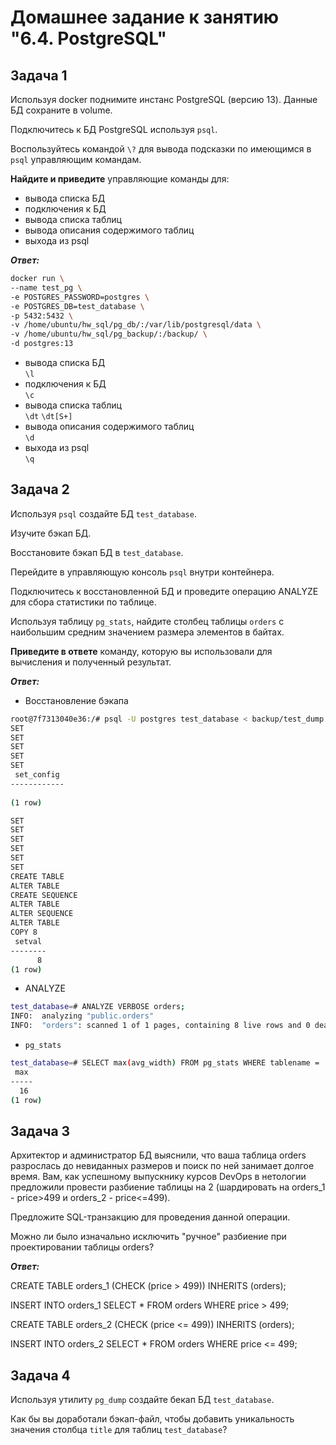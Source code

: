 # Домашнее задание к занятию "6.4. PostgreSQL"

## Задача 1
Используя docker поднимите инстанс PostgreSQL (версию 13). Данные БД сохраните в volume.

Подключитесь к БД PostgreSQL используя `psql`.

Воспользуйтесь командой `\?` для вывода подсказки по имеющимся в `psql` управляющим командам.

**Найдите и приведите** управляющие команды для:

+ вывода списка БД
+ подключения к БД
+ вывода списка таблиц
+ вывода описания содержимого таблиц
+ выхода из psql



***Ответ:***

```bash
docker run \
--name test_pg \
-e POSTGRES_PASSWORD=postgres \
-e POSTGRES_DB=test_database \
-p 5432:5432 \
-v /home/ubuntu/hw_sql/pg_db/:/var/lib/postgresql/data \
-v /home/ubuntu/hw_sql/pg_backup/:/backup/ \
-d postgres:13
```

+ вывода списка БД<br>
`\l`
+ подключения к БД<br>
`\c`
+ вывода списка таблиц<br>
`\dt` `\dt[S+]`
+ вывода описания содержимого таблиц<br>
`\d`
+ выхода из psql<br>
`\q`


## Задача 2
Используя `psql` создайте БД `test_database`.

Изучите бэкап БД.

Восстановите бэкап БД в `test_database`.

Перейдите в управляющую консоль `psql` внутри контейнера.

Подключитесь к восстановленной БД и проведите операцию ANALYZE для сбора статистики по таблице.

Используя таблицу `pg_stats`, найдите столбец таблицы `orders` с наибольшим средним значением размера элементов в байтах.

**Приведите в ответе** команду, которую вы использовали для вычисления и полученный результат.


***Ответ:***

+ Восстановление бэкапа
```bash
root@7f7313040e36:/# psql -U postgres test_database < backup/test_dump.sql
SET
SET
SET
SET
SET
 set_config 
------------
 
(1 row)

SET
SET
SET
SET
SET
SET
CREATE TABLE
ALTER TABLE
CREATE SEQUENCE
ALTER TABLE
ALTER SEQUENCE
ALTER TABLE
COPY 8
 setval 
--------
      8
(1 row)
```

+ ANALYZE

```bash
test_database=# ANALYZE VERBOSE orders;
INFO:  analyzing "public.orders"
INFO:  "orders": scanned 1 of 1 pages, containing 8 live rows and 0 dead rows; 8 rows in sample, 8 estimated total rows
```

+ `pg_stats`

```bash
test_database=# SELECT max(avg_width) FROM pg_stats WHERE tablename = 'orders';
 max 
-----
  16
(1 row)
```



## Задача 3


Архитектор и администратор БД выяснили, что ваша таблица orders разрослась до невиданных размеров и поиск по ней занимает долгое время.
Вам, как успешному выпускнику курсов DevOps в нетологии предложили провести разбиение
таблицы на 2 (шардировать на orders_1 - price>499 и orders_2 - price<=499).

Предложите SQL-транзакцию для проведения данной операции.

Можно ли было изначально исключить "ручное" разбиение при проектировании таблицы orders?


***Ответ:***

CREATE TABLE orders_1 (CHECK (price > 499)) INHERITS (orders);

INSERT INTO orders_1 SELECT * FROM orders WHERE price > 499;

CREATE TABLE orders_2 (CHECK (price <= 499)) INHERITS (orders);

INSERT INTO orders_2 SELECT * FROM orders WHERE price <= 499;

## Задача 4
Используя утилиту `pg_dump` создайте бекап БД `test_database`.

Как бы вы доработали бэкап-файл, чтобы добавить уникальность значения столбца `title` для таблиц `test_database`?













